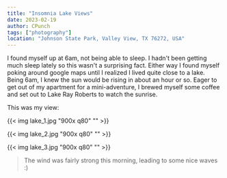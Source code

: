 ```yaml
---
title: "Insomnia Lake Views"
date: 2023-02-19
author: CPunch
tags: ["photography"]
location: "Johnson State Park, Valley View, TX 76272, USA"
---
```


I found myself up at 6am, not being able to sleep. I hadn't been getting much sleep lately so this wasn't a surprising fact. Either way I found myself poking around google maps until I realized I lived quite close to a lake. Being 6am, I knew the sun would be rising in about an hour or so. Eager to get out of my apartment for a mini-adventure, I brewed myself some coffee and set out to Lake Ray Roberts to watch the sunrise.

This was my view:

{{< img lake_1.jpg "900x q80" "" >}}

{{< img lake_2.jpg "900x q80" "" >}}

{{< img lake_3.jpg "900x q80" "" >}}
> The wind was fairly strong this morning, leading to some nice waves :)
